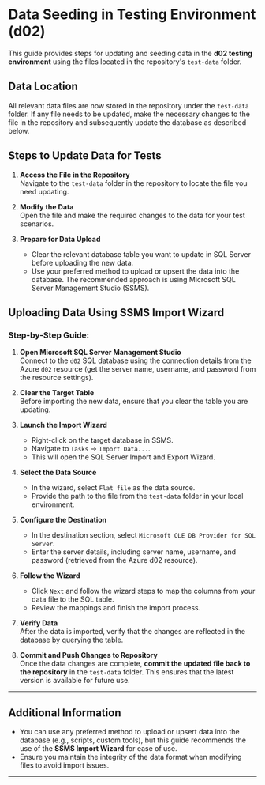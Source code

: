 # Data Seeding in Testing Environment (d02)

This guide provides steps for updating and seeding data in the **d02 testing environment** using the files located in the repository's `test-data` folder.

## Data Location

All relevant data files are now stored in the repository under the `test-data` folder. If any file needs to be updated, make the necessary changes to the file in the repository and subsequently update the database as described below.

## Steps to Update Data for Tests

1. **Access the File in the Repository**  
   Navigate to the `test-data` folder in the repository to locate the file you need updating.

2. **Modify the Data**  
   Open the file and make the required changes to the data for your test scenarios.

3. **Prepare for Data Upload**
    - Clear the relevant database table you want to update in SQL Server before uploading the new data.
    - Use your preferred method to upload or upsert the data into the database. The recommended approach is using Microsoft SQL Server Management Studio (SSMS).

## Uploading Data Using SSMS Import Wizard

### Step-by-Step Guide:

1. **Open Microsoft SQL Server Management Studio**  
   Connect to the `d02` SQL database using the connection details from the Azure `d02` resource (get the server name, username, and password from the resource settings).

2. **Clear the Target Table**  
   Before importing the new data, ensure that you clear the table you are updating.

3. **Launch the Import Wizard**
    - Right-click on the target database in SSMS.
    - Navigate to `Tasks` -> `Import Data...`.
    - This will open the SQL Server Import and Export Wizard.

4. **Select the Data Source**
    - In the wizard, select `Flat file` as the data source.
    - Provide the path to the file from the `test-data` folder in your local environment.

5. **Configure the Destination**
    - In the destination section, select `Microsoft OLE DB Provider for SQL Server`.
    - Enter the server details, including server name, username, and password (retrieved from the Azure d02 resource).

6. **Follow the Wizard**
    - Click `Next` and follow the wizard steps to map the columns from your data file to the SQL table.
    - Review the mappings and finish the import process.

7. **Verify Data**  
   After the data is imported, verify that the changes are reflected in the database by querying the table.

8. **Commit and Push Changes to Repository**  
   Once the data changes are complete, **commit the updated file back to the repository** in the `test-data` folder. This ensures that the latest version is available for future use.

---

## Additional Information

- You can use any preferred method to upload or upsert data into the database (e.g., scripts, custom tools), but this guide recommends the use of the **SSMS Import Wizard** for ease of use.
- Ensure you maintain the integrity of the data format when modifying files to avoid import issues.

---
